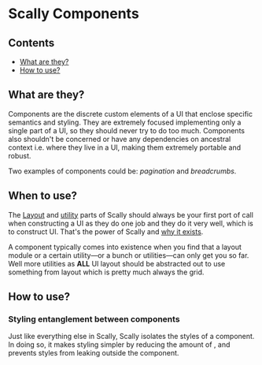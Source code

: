 # Scally Components




## Contents

- [What are they?](#what-are-they)
- [How to use?](#how-to-use)




## What are they?

Components are the discrete custom elements of a UI that enclose specific semantics and styling. They are extremely focused implementing only a single part of a UI, so they should never try to do too much. Components also shouldn't be concerned or have any dependencies on ancestral context i.e. where they live in a UI, making them extremely portable and robust.

Two examples of components could be: *pagination* and *breadcrumbs*.




## When to use?

The [Layout](layout/README.md) and [utility](Utilities/README.md) parts of Scally should always be your first port of call when constructing a UI as they do one job and they do it very well, which is to construct UI. That's the power of Scally and [why it exists](https://github.com/westfieldlabs/scally#what-is-scally).

A component typically comes into existence when you find that a layout module or a certain utility—or a bunch or utilities—can only get you so far. Well more utilities as **ALL** UI layout should be abstracted out to use something from layout which is pretty much always the grid.




## How to use?

### Styling entanglement between components

Just like everything else in Scally, Scally isolates the styles of a component. In doing so, it makes styling simpler by reducing the amount of , and prevents styles from leaking outside the component.
